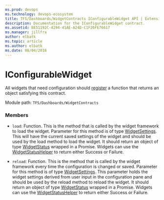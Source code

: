 ```yaml
---
ms.prod: devops
ms.technology: devops-ecosystem
title: TFS/Dashboards/WidgetContracts IConfigurableWidget API | Extensions for Azure DevOps Services
description: Documentation for the IConfigurableWidget contract.
ms.assetid: EE51192C-4294-41AE-A24D-C1F26FE76617
ms.manager: jillfra
author: elbatk
ms.topic: article
ms.author: elbatk
ms.date: 08/04/2016
---
```


# IConfigurableWidget

All widgets that need configuration should [register](../../../../core-sdk.md#method_register) a function that returns an object satisfying this contract.

Module path: `TFS/Dashboards/WidgetContracts`

### Members

* `load`: Function. This is the method that is called by the widget framework to load the widget. Parameter for this method is of type [WidgetSettings](./WidgetSettings.md). 
This will have the current saved settings of the widget and should be used by the load method to load the widget.
It should return an object of type [WidgetStatus](./WidgetStatus.md) wrapped in a Promise. Widgets can use the [WidgetStatusHelper](./WidgetStatusHelper.md) to return either Success or Failure.

* `reload`: Function. This is the method that is called by the widget framework every time the configuration is changed or saved. Parameter for this method is of type [WidgetSettings](./WidgetSettings.md). 
This parameter holds the widget settings derived from user input in the configuration pane and should be used by the reload method to reload the widget.
It should return an object of type [WidgetStatus](./WidgetStatus.md) wrapped in a Promise. Widgets can use the [WidgetStatusHelper](./WidgetStatusHelper.md) to return either Success or Failure.

